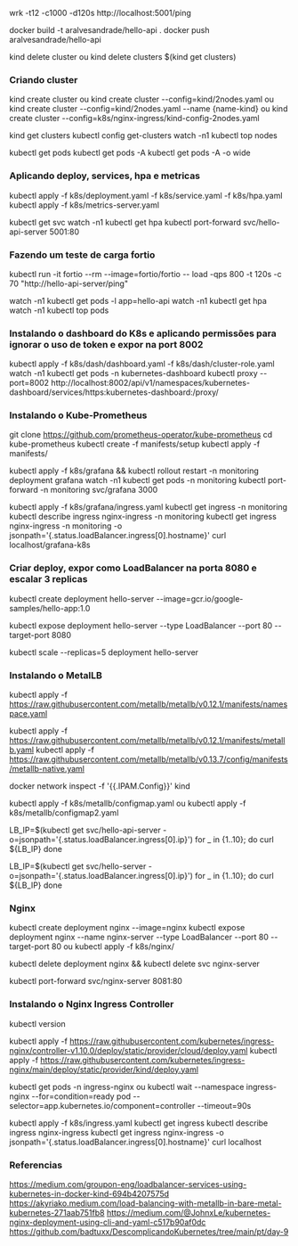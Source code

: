 wrk -t12 -c1000 -d120s http://localhost:5001/ping

docker build -t aralvesandrade/hello-api .
docker push aralvesandrade/hello-api

kind delete cluster
ou
kind delete clusters $(kind get clusters)

### Criando cluster

kind create cluster
ou
kind create cluster --config=kind/2nodes.yaml
ou
kind create cluster --config=kind/2nodes.yaml --name {name-kind}
ou
kind create cluster --config=k8s/nginx-ingress/kind-config-2nodes.yaml

kind get clusters
kubectl config get-clusters
watch -n1 kubectl top nodes

kubectl get pods
kubectl get pods -A
kubectl get pods -A -o wide

### Aplicando deploy, services, hpa e metricas

kubectl apply -f k8s/deployment.yaml -f k8s/service.yaml -f k8s/hpa.yaml
kubectl apply -f k8s/metrics-server.yaml

kubectl get svc
watch -n1 kubectl get hpa
kubectl port-forward svc/hello-api-server 5001:80

### Fazendo um teste de carga fortio 

kubectl run -it fortio --rm --image=fortio/fortio -- load -qps 800 -t 120s -c 70 "http://hello-api-server/ping"

watch -n1 kubectl get pods -l app=hello-api
watch -n1 kubectl get hpa
watch -n1 kubectl top pods

### Instalando o dashboard do K8s e aplicando permissões para ignorar o uso de token e expor na port 8002

kubectl apply -f k8s/dash/dashboard.yaml -f k8s/dash/cluster-role.yaml
watch -n1 kubectl get pods -n kubernetes-dashboard
kubectl proxy --port=8002
http://localhost:8002/api/v1/namespaces/kubernetes-dashboard/services/https:kubernetes-dashboard:/proxy/

### Instalando o Kube-Prometheus

git clone https://github.com/prometheus-operator/kube-prometheus
cd kube-prometheus
kubectl create -f manifests/setup
kubectl apply -f manifests/

kubectl apply -f k8s/grafana && kubectl rollout restart -n monitoring deployment grafana
watch -n1 kubectl get pods -n monitoring
kubectl port-forward -n monitoring svc/grafana 3000

kubectl apply -f k8s/grafana/ingress.yaml
kubectl get ingress -n monitoring
kubectl describe ingress nginx-ingress -n monitoring
kubectl get ingress nginx-ingress -n monitoring -o jsonpath='{.status.loadBalancer.ingress[0].hostname}'
curl localhost/grafana-k8s

### Criar deploy, expor como LoadBalancer na porta 8080 e escalar 3 replicas

kubectl create deployment hello-server --image=gcr.io/google-samples/hello-app:1.0

kubectl expose deployment hello-server --type LoadBalancer --port 80 --target-port 8080

kubectl scale --replicas=5 deployment hello-server

### Instalando o MetalLB

kubectl apply -f https://raw.githubusercontent.com/metallb/metallb/v0.12.1/manifests/namespace.yaml

kubectl apply -f https://raw.githubusercontent.com/metallb/metallb/v0.12.1/manifests/metallb.yaml
kubectl apply -f https://raw.githubusercontent.com/metallb/metallb/v0.13.7/config/manifests/metallb-native.yaml

docker network inspect -f '{{.IPAM.Config}}' kind

kubectl apply -f k8s/metallb/configmap.yaml
ou
kubectl apply -f k8s/metallb/configmap2.yaml

LB_IP=$(kubectl get svc/hello-api-server -o=jsonpath='{.status.loadBalancer.ingress[0].ip}')
for _ in {1..10}; do
  curl ${LB_IP}
done

LB_IP=$(kubectl get svc/hello-server -o=jsonpath='{.status.loadBalancer.ingress[0].ip}')
for _ in {1..10}; do
  curl ${LB_IP}
done

### Nginx

kubectl create deployment nginx --image=nginx
kubectl expose deployment nginx --name nginx-server --type LoadBalancer --port 80 --target-port 80
ou
kubectl apply -f k8s/nginx/

kubectl delete deployment nginx && kubectl delete svc nginx-server

kubectl port-forward svc/nginx-server 8081:80

### Instalando o Nginx Ingress Controller

kubectl version

kubectl apply -f https://raw.githubusercontent.com/kubernetes/ingress-nginx/controller-v1.10.0/deploy/static/provider/cloud/deploy.yaml
kubectl apply -f https://raw.githubusercontent.com/kubernetes/ingress-nginx/main/deploy/static/provider/kind/deploy.yaml

kubectl get pods -n ingress-nginx
ou
kubectl wait --namespace ingress-nginx --for=condition=ready pod --selector=app.kubernetes.io/component=controller --timeout=90s

kubectl apply -f k8s/ingress.yaml
kubectl get ingress
kubectl describe ingress nginx-ingress
kubectl get ingress nginx-ingress -o jsonpath='{.status.loadBalancer.ingress[0].hostname}'
curl localhost

### Referencias

https://medium.com/groupon-eng/loadbalancer-services-using-kubernetes-in-docker-kind-694b4207575d
https://akyriako.medium.com/load-balancing-with-metallb-in-bare-metal-kubernetes-271aab751fb8
https://medium.com/@JohnxLe/kubernetes-nginx-deployment-using-cli-and-yaml-c517b90af0dc
https://github.com/badtuxx/DescomplicandoKubernetes/tree/main/pt/day-9
